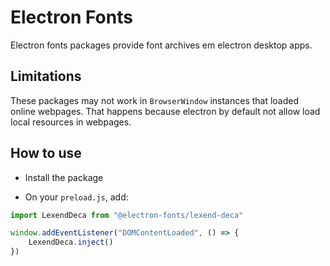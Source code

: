 # Electron Fonts

Electron fonts packages provide font archives em electron desktop apps.

## Limitations

These packages may not work in `BrowserWindow` instances that loaded online webpages. That happens because electron by default not allow load local resources in webpages.

## How to use

* Install the package

* On your `preload.js`, add:

```ts
import LexendDeca from "@electron-fonts/lexend-deca"

window.addEventListener("DOMContentLoaded", () => {
    LexendDeca.inject()
})
```